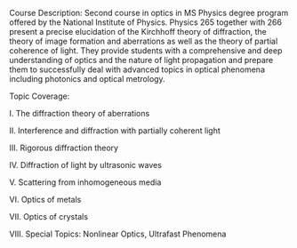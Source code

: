 Course Description:
Second course in optics in MS Physics degree program offered by the National Institute of Physics. Physics 265 together with 266 present a precise elucidation of the Kirchhoff theory of diffraction, the theory of image formation and aberrations as well as the theory of partial coherence of light. They provide students with a comprehensive and deep understanding of optics and the nature of light propagation and prepare them to successfully deal with advanced topics in optical phenomena including photonics and optical metrology.


Topic Coverage:

I. The diffraction theory of aberrations

II. Interference and diffraction with partially coherent light

III. Rigorous diffraction theory

IV. Diffraction of light by ultrasonic waves

V. Scattering from inhomogeneous media

VI. Optics of metals

VII. Optics of crystals

VIII. Special Topics:  Nonlinear Optics, Ultrafast Phenomena
        
